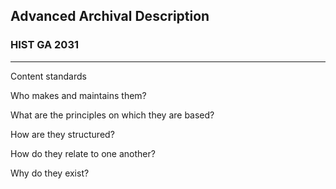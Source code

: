 ## Advanced Archival Description

### HIST GA 2031

* * *

Content standards



Who makes and maintains them?

What are the principles on which they are based?

How are they structured?

How do they relate to one another?

Why do they exist?
